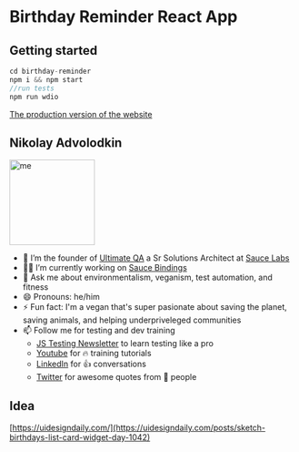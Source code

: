 # Birthday Reminder React App

## Getting started

```js
cd birthday-reminder
npm i && npm start
//run tests
npm run wdio
```

[The production version of the website](https://laughing-feynman-11feb4.netlify.app/)

## Nikolay Advolodkin

<img src="../public/me-and-mia.jpg" alt="me" width="150"/>

- 🔭 I’m the founder of [Ultimate QA](https://ultimateqa.com/) a Sr Solutions Architect at [Sauce Labs](https://saucelabs.com/)
- 👨‍💻 I’m currently working on [Sauce Bindings](https://github.com/saucelabs/sauce_bindings)
- 💬 Ask me about environmentalism, veganism, test automation, and fitness
- 😄 Pronouns: he/him
- ⚡ Fun fact: I'm a vegan that's super pasionate about saving the planet, saving animals, and helping underpriveleged communities
- 📫 Follow me for testing and dev training
  - [JS Testing Newsletter](https://ultimateqa.ck.page/js-testing-tips) to learn testing like a pro
  - [Youtube](https://youtube.com/ultimateqa) for 🔥 training tutorials
  - [LinkedIn](https://www.linkedin.com/in/nikolayadvolodkin/) for 👍 conversations
  - [Twitter](https://twitter.com/Nikolay_A00) for awesome quotes from 🧠 people

## Idea

[https://uidesigndaily.com/](https://uidesigndaily.com/posts/sketch-birthdays-list-card-widget-day-1042)
